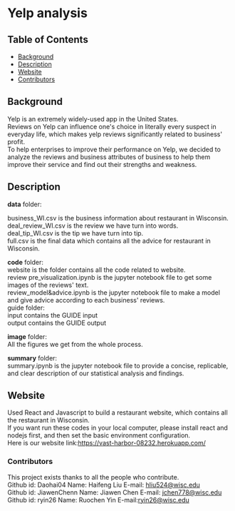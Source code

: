 # Yelp analysis

## Table of Contents

- [Background](#background)
- [Description](#description)
- [Website](#usage)
- [Contributors](#contributors)

## Background

Yelp is an extremely widely-used app in the United States. <br/>
Reviews on Yelp can influence one's choice in literally every suspect in everyday life, which makes yelp reviews significantly related to business' profit. <br/>
To help enterprises to improve their performance on Yelp, we decided to analyze the reviews and business attributes of business to help them improve their service and find out their strengths and weakness.<br/>

## Description

**data** folder:<br/>

business_WI.csv is the business information about restaurant in Wisconsin.<br/>
deal_review_WI.csv is the review we have turn into words.<br/>
deal_tip_WI.csv is the tip we have turn into tip.<br/>
full.csv is the final data which contains all the advice for restaurant in Wisconsin.<br/>


**code** folder:<br/>
website is the folder contains all the code related to website.<br/>
review pre_visualization.ipynb is the jupyter notebook file to get some images of the reviews' text.<br/>
review_model&advice.ipynb is the jupyter notebook file to make a model and give advice according to each business' reviews.<br/>
guide folder:<br/>
input contains the GUIDE input<br/>
output contains the GUIDE output<br/>


**image** folder:<br/>
All the figures we get from the whole process.<br/>

**summary** folder:<br/>
summary.ipynb is the jupyter notebook file to provide a concise, replicable, and clear description of our statistical analysis and findings.<br/>


## Website

Used React and Javascript to build a restaurant website, which contains all the restaurant in Wisconsin.<br/>
If you want run these codes in your local computer, please install react and nodejs first, and then set the basic environment configuration.<br/>
Here is our website link:https://vast-harbor-08232.herokuapp.com/<br/>

### Contributors
This project exists thanks to all the people who contribute.<br/>
Github id: Daohai04 Name: Haifeng Liu E-mail: hliu524@wisc.edu<br/>
Github id: JiawenChenn Name: Jiawen Chen E-mail: jchen778@wisc.edu<br/>
Github id: ryin26 Name: Ruochen Yin E-mail:ryin26@wisc.edu<br/>
